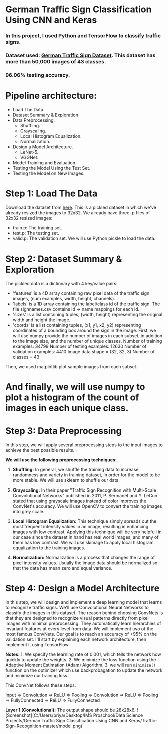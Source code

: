 # German Traffic Sign Classification Using CNN and Keras
### In this project, I used Python and TensorFlow to classify traffic signs.
### Dataset used: [German Traffic Sign Dataset](https://benchmark.ini.rub.de/?section=gtsrb&subsection=dataset). This dataset has more than 50,000 images of 43 classes.
### 96.06% testing accuracy.

# Pipeline architecture:
- Load The Data.
- Dataset Summary & Exploration
- Data Preprocessing.
  - Shuffling.
  - Grayscaling.
  - Local Histogram Equalization.
  - Normalization.
- Design a Model Architecture.
  - LeNet-5.
  - VGGNet.
- Model Training and Evaluation.
- Testing the Model Using the Test Set.
- Testing the Model on New Images.

# Step 1: Load The Data
Download the dataset from [here](https://sid.erda.dk/public/archives/daaeac0d7ce1152aea9b61d9f1e19370/published-archive.html). This is a pickled dataset in which we've already resized the images to 32x32.
We already have three .p files of 32x32 resized images:
* train.p: The training set.
* test.p: The testing set.
* valid.p: The validation set.
We will use Python pickle to load the data.

# Step 2: Dataset Summary & Exploration
The pickled data is a dictionary with 4 key/value pairs:

- 'features' is a 4D array containing raw pixel data of the traffic sign images, (num examples, width, height, channels).
- 'labels' is a 1D array containing the label/class id of the traffic sign. The file signnames.csv contains id -> name mappings for each id.
- 'sizes' is a list containing tuples, (width, height) representing the original width and height the image.
- 'coords' is a list containing tuples, (x1, y1, x2, y2) representing coordinates of a bounding box around the sign in the image.
First, we will use numpy provide the number of images in each subset, in addition to the image size, and the number of unique classes. Number of training examples: 34799 Number of testing examples: 12630 Number of validation examples: 4410 Image data shape = (32, 32, 3) Number of classes = 43

Then, we used matplotlib plot sample images from each subset.
# And finally, we will use numpy to plot a histogram of the count of images in each unique class.
# Step 3: Data Preprocessing
In this step, we will apply several preprocessing steps to the input images to achieve the best possible results.

**We will use the following preprocessing techniques:**

1. **Shuffling:** In general, we shuffle the training data to increase randomness and variety in training dataset, in order for the model to be more stable. We will use sklearn to shuffle our data.

2. **Grayscaling:** In their paper "Traffic Sign Recognition with Multi-Scale Convolutional Networks" published in 2011, P. Sermanet and Y. LeCun stated that using grayscale images instead of color improves the ConvNet's accuracy. We will use OpenCV to convert the training images into grey scale.

3. **Local Histogram Equalization:** This technique simply spreads out the most frequent intensity values in an image, resulting in enhancing images with low contrast. Applying this technique will be very helpfull in our case since the dataset in hand has real world images, and many of them has low contrast. We will use skimage to apply local histogram equalization to the training images.

4. **Normalization:** Normalization is a process that changes the range of pixel intensity values. Usually the image data should be normalized so that the data has mean zero and equal variance.

# Step 4: Design a Model Architecture
In this step, we will design and implement a deep learning model that learns to recognize traffic signs.
We'll use Convolutional Neural Networks to classify the images in this dataset. The reason behind choosing ConvNets is that they are designed to recognize visual patterns directly from pixel images with minimal preprocessing. They automatically learn hierarchies of invariant features at every level from data. We will implement two of the most famous ConvNets. Our goal is to reach an accuracy of +95% on the validation set.
I'll start by explaining each network architecture, then implement it using TensorFlow

**Notes**: 1. We specify the learning rate of 0.001, which tells the network how quickly to update the weights.
           2. We minimize the loss function using the Adaptive Moment Estimation (Adam) Algorithm.
           3. we will run `minimize()` function on the optimizer which use backprobagation to update the network and minimize our training loss.

This ConvNet follows these steps:

Input => Convolution => ReLU => Pooling => Convolution => ReLU => Pooling => FullyConnected => ReLU => FullyConnected

**Layer 1 (Convolutional):** The output shape should be 28x28x6.
![Screenshot](C:/Users/priya/Desktop/IMS Proschool/Data Science Projects/German Traffic Sign Classification Using CNN and Keras/Traffic-Sign-Recognition-master/model.png)




